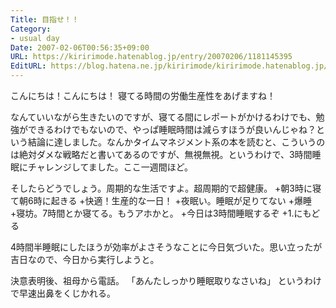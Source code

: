 ```yaml
---
Title: 目指せ！！
Category:
- usual day
Date: 2007-02-06T00:56:35+09:00
URL: https://kiririmode.hatenablog.jp/entry/20070206/1181145395
EditURL: https://blog.hatena.ne.jp/kiririmode/kiririmode.hatenablog.jp/atom/entry/8454420450078217628
---
```


こんにちは！こんにちは！
寝てる時間の労働生産性をあげますね！


なんていいながら生きたいのですが、寝てる間にレポートがかけるわけでも、勉強ができるわけでもないので、やっぱ睡眠時間は減らすほうが良いんじゃね？という結論に達しました。なんかタイムマネジメント系の本を読むと、こういうのは絶対ダメな戦略だと書いてあるのですが、無視無視。というわけで、3時間睡眠にチャレンジしてました。ここ一週間ほど。


そしたらどうでしょう。周期的な生活ですよ。超周期的で超健康。
+朝3時に寝て朝6時に起きる
+快適！生産的な一日！
+夜眠い。睡眠が足りてない
+爆睡
+寝坊。7時間とか寝てる。もうアホかと。
+今日は3時間睡眠するぞ
+1.にもどる

4時間半睡眠にしたほうが効率がよさそうなことに今日気づいた。思い立ったが吉日なので、今日から実行しようと。


決意表明後、祖母から電話。
「あんたしっかり睡眠取りなさいね」
というわけで早速出鼻をくじかれる。

